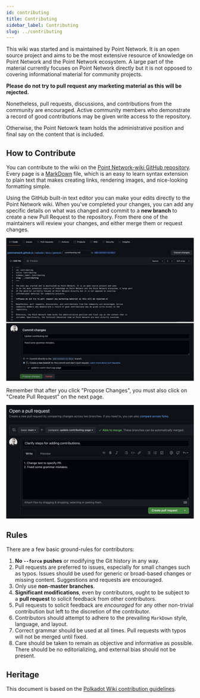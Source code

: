 ```yaml
---
id: contributing
title: Contributing
sidebar_label: Contributing
slug: ../contributing
---
```


This wiki was started and is maintained by Point Network. It is an open source project and aims
to be the most extensive resource of knowledge on Point Network and the Point Network ecosystem. A large part
of the material currently focuses on Point Network directly but it is not opposed to covering
informational material for community projects.

**Please do not try to pull request any marketing material as this will be rejected.**

Nonetheless, pull requests, discussions, and contributions from the community are encouraged. Active
community members who demonstrate a record of good contributions may be given write access to the
repository.

Otherwise, the Point Netowrk team holds the administrative position and final say on the content that is
included.

## How to Contribute

You can contribute to the wiki on the
[Point Network-wiki GitHub repository](https://github.com/pointnetwork/pointnetwork.github.io). Every page is a
[MarkDown](https://guides.github.com/features/mastering-markdown/) file, which is an easy to learn
syntax extension to plain text that makes creating links, rendering images, and nice-looking
formatting simple.

Using the GitHub built-in text editor you can make your edits directly to the Point Network wiki.
When you've completed your changes, you can add any specific details on what was changed and commit to a **new branch** to create a new Pull Request to the repository. From there one of the maintainers will review your changes, and either merge them or request changes.

![](../assets/contributing.png) ![](../assets/creating-pull-request.png)

Remember that after you click "Propose Changes", you must also click on "Create Pull Request" on the
next page.

![](../assets/creating-pull-request-2.png)

## Rules

There are a few basic ground-rules for contributors:

1. **No `--force` pushes** or modifying the Git history in any way.
2. Pull requests are preferred to issues, especially for small changes such as typos. Issues should
   be used for generic or broad-based changes or missing content. Suggestions and requests are encouraged.
3. Only use **non-master branches**.
4. **Significant modifications**, even by contributors, ought to be subject to a **pull request** to
   solicit feedback from other contributors.
5. Pull requests to solicit feedback are _encouraged_ for any other non-trivial contribution but
   left to the discretion of the contributor.
6. Contributors should attempt to adhere to the prevailing `MarkDown` style, language, and layout.
7. Correct grammar should be used at all times. Pull requests with typos will not be merged until
   fixed.
8. Care should be taken to remain as objective and informative as possible. There should be no
   editorializing, and external bias should not be present.

## Heritage

This document is based on the
[Polkadot Wiki contribution guidelines](https://github.com/w3f/polkadot-wiki/blob/master/docs/general/contributing.md).
